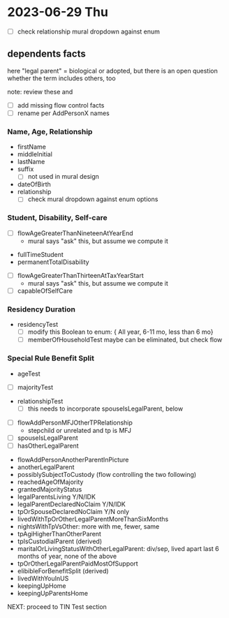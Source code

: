# 2023-06-29 Thu

- [ ] check relationship mural dropdown against enum


## dependents facts

here "legal parent" = biological or adopted, but there is an open question whether the term includes others, too

note: review these and 
- [ ] add missing flow control facts
- [ ] rename per AddPersonX names

### Name, Age, Relationship

- firstName
- middleInitial
- lastName
- suffix
    - [ ] not used in mural design
- dateOfBirth
- relationship
    - [ ] check mural dropdown against enum options

### Student, Disability, Self-care

- [ ] flowAgeGreaterThanNineteenAtYearEnd
    - mural says "ask" this, but assume we compute it
- fullTimeStudent
- permanentTotalDisability
- [ ] flowAgeGreaterThanThirteenAtTaxYearStart
    - mural says "ask" this, but assume we compute it
- [ ] capableOfSelfCare

### Residency Duration

- residencyTest
    - [ ] modify this Boolean to enum: { All year, 6-11 mo, less than 6 mo}
    - [ ] memberOfHouseholdTest maybe can be eliminated, but check flow

### Special Rule Benefit Split

- ageTest
- [ ] majorityTest
- relationshipTest
    - [ ] this needs to incorporate spouseIsLegalParent, below
- [ ] flowAddPersonMFJOtherTPRelationship
    - stepchild or unrelated and tp is MFJ
- [ ] spouseIsLegalParent
- [ ] hasOtherLegalParent

- flowAddPersonAnotherParentInPicture
- anotherLegalParent
- possiblySubjectToCustody (flow controlling the two following)
- reachedAgeOfMajority
- grantedMajorityStatus
- legalParentsLiving Y/N/IDK
- legalParentDeclaredNoClaim Y/N/IDK
- tpOrSpouseDeclaredNoClaim Y/N only
- livedWithTpOrOtherLegalParentMoreThanSixMonths
- nightsWithTpVsOther: more with me, fewer, same
- tpAgiHigherThanOtherParent
- tpIsCustodialParent (derived)
- maritalOrLivingStatusWithOtherLegalParent: div/sep, lived apart last 6 months of year, none of the above
- tpOrOtherLegalParentPaidMostOfSupport
- elibibleForBenefitSplit (derived)
- livedWithYouInUS
- keepingUpHome
- keepingUpParentsHome

NEXT: proceed to TIN Test section

